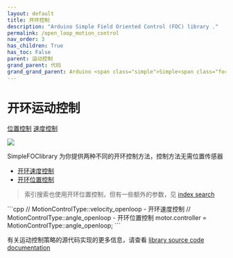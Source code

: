```yaml
---
layout: default
title: 开环控制
description: "Arduino Simple Field Oriented Control (FOC) library ."
permalink: /open_loop_motion_control
nav_order: 3
has_children: True
has_toc: False
parent: 运动控制
grand_parent: 代码
grand_grand_parent: Arduino <span class="simple">Simple<span class="foc">FOC</span>library</span>
---
```

# 开环运动控制

<script type="text/javascript">
    function show(id){
        Array.from(document.getElementsByClassName('gallery_img')).forEach(
        function(e){e.style.display = "none";});
        document.getElementById(id).style.display = "block";
        Array.from(document.getElementsByClassName("btn-primary")).forEach(
        function(e){e.classList.remove("btn-primary");});
        document.getElementById("btn-"+id).classList.add("btn-primary");
    }
</script>
<a href ="javascript:show(0);" id="btn-0" class="btn">位置控制</a>
<a href ="javascript:show(1);" id="btn-1" class="btn  btn-primary">速度控制</a>

<img style="display:none" id="0" class="gallery_img width80" src="extras/Images/opneloop_0001_Layer 0.jpg"/>
<img style="display:block" id="1" class="gallery_img  width80" src="extras/Images/opneloop_0000_Layer 2.jpg"/>

<span class="simple">Simple<span class="foc">FOC</span>library</span> 为你提供两种不同的开环控制方法，控制方法无需位置传感器

- [开环速度控制](velocity_openloop)
- [开环位置控制](angle_openloop)

<blockquote class="info"> 索引搜索也使用开环位置控制，但有一些额外的参数，见 <a href="index_search_loop">index search</a></blockquote>
```cpp
// MotionControlType::velocity_openloop    - 开环速度控制
// MotionControlType::angle_openloop       - 开环位置控制
motor.controller = MotionControlType::angle_openloop;
```

有关运动控制策略的源代码实现的更多信息，请查看 [library source code documentation](motion_control_implementation)


